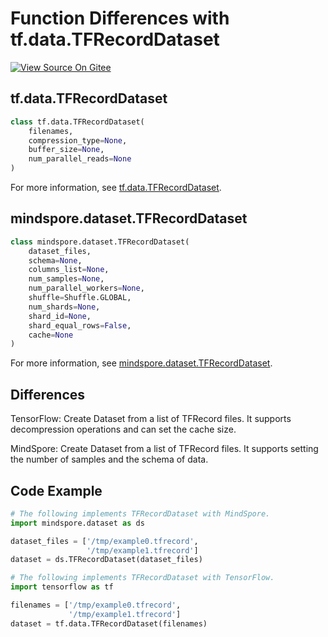 # Function Differences with tf.data.TFRecordDataset

[![View Source On Gitee](https://mindspore-website.obs.cn-north-4.myhuaweicloud.com/website-images/r2.0/resource/_static/logo_source_en.png)](https://gitee.com/mindspore/docs/blob/r2.0/docs/mindspore/source_en/note/api_mapping/tensorflow_diff/TFRecordDataset.md)

## tf.data.TFRecordDataset

```python
class tf.data.TFRecordDataset(
    filenames,
    compression_type=None,
    buffer_size=None,
    num_parallel_reads=None
)
```

For more information, see [tf.data.TFRecordDataset](https://www.tensorflow.org/versions/r2.6/api_docs/python/tf/data/TFRecordDataset).

## mindspore.dataset.TFRecordDataset

```python
class mindspore.dataset.TFRecordDataset(
    dataset_files,
    schema=None,
    columns_list=None,
    num_samples=None,
    num_parallel_workers=None,
    shuffle=Shuffle.GLOBAL,
    num_shards=None,
    shard_id=None,
    shard_equal_rows=False,
    cache=None
)
```

For more information, see [mindspore.dataset.TFRecordDataset](https://mindspore.cn/docs/en/r2.0/api_python/dataset/mindspore.dataset.TFRecordDataset.html#mindspore.dataset.TFRecordDataset).

## Differences

TensorFlow: Create Dataset from a list of TFRecord files. It supports decompression operations and can set the cache size.

MindSpore: Create Dataset from a list of TFRecord files. It supports setting the number of samples and the schema of data.

## Code Example

```python
# The following implements TFRecordDataset with MindSpore.
import mindspore.dataset as ds

dataset_files = ['/tmp/example0.tfrecord',
                 '/tmp/example1.tfrecord']
dataset = ds.TFRecordDataset(dataset_files)

# The following implements TFRecordDataset with TensorFlow.
import tensorflow as tf

filenames = ['/tmp/example0.tfrecord',
             '/tmp/example1.tfrecord']
dataset = tf.data.TFRecordDataset(filenames)
```
